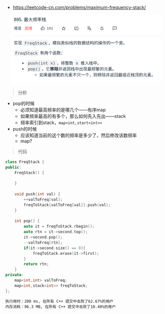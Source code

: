- https://leetcode-cn.com/problems/maximum-frequency-stack/

<div align="center" style="zoom:80%"><img src="./pic/895-1.png"></div>

> 分析
- pop的时候
  - 必须知道最高频率的是哪几个——有序map
  - 如果频率最高的有多个，那么如何先入先出——stack
  - 频率索引到stack，`map<int,start<int>>`
- push的时候
  - 应该知道当前的这个数的频率是多少了，然后修改该数频率
  - map?


> 代码

```cpp
class FreqStack {
public:
    FreqStack() {

    }

    void push(int val) {
        ++valToFreq[val];
        freqToStack[valToFreq[val]].push(val);
    }

    int pop() {
        auto it = freqToStack.rbegin();
        auto rtn = it->second.top();
        it->second.pop();
        --valToFreq[rtn];
        if(it->second.size() == 0){
            freqToStack.erase(it->first);
        }
        return rtn;
    }
private:
    map<int,int> valToFreq;
    map<int,stack<int>> freqToStack;
};

```
```
执行用时：200 ms, 在所有 C++ 提交中击败了62.67%的用户
内存消耗：96.3 MB, 在所有 C++ 提交中击败了10.40%的用户
```